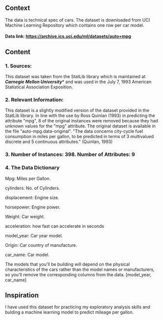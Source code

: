 
## Context
The data is technical spec of cars. The dataset is downloaded from UCI Machine Learning Repository which contains one row per car model.
#### Data link: https://archive.ics.uci.edu/ml/datasets/auto+mpg

## Content

### 1. Sources:
This dataset was taken from the StatLib library which is
maintained at ***Carnegie Mellon University**** and was 
used in the July 7, 1993 American Statistical Association Exposition.

### 2.	Relevant Information:
This dataset is a slightly modified version of the dataset provided in
the StatLib library. In line with the use by Ross Quinlan (1993) in
predicting the attribute "mpg", 8 of the original instances were removed 
because they had unknown values for the "mpg" attribute. The original 
dataset is available in the file "auto-mpg.data-original".
"The data concerns city-cycle fuel consumption in miles per gallon,
to be predicted in terms of 3 multivalued discrete and 5 continuous
attributes." (Quinlan, 1993)

### 3.	Number of Instances: 398. Number of Attributes: 9 

### 4.	The Data Dictionary 

Mpg:	Miles per Gallon.

cylinders:	No. of Cylinders.

displacement:	Engine size.

horsepower:	Engine power.

Weight:	Car weight.

acceleration: how fast can accelerate in seconds

model_year:	Car year model.

Origin:	Car country of manufacture.

car_name:	Car model.

The models that you'll be building will depend on the physical characteristics of the cars rather than the model names or manufacturers, so you'll remove the corresponding columns from the data. [model_year, car_name]

## Inspiration
I have used this dataset for practicing my exploratory analysis skills and bulding a machine learning model to predict mileage per gallon.
